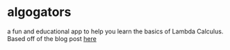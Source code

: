 # algogators
a fun and educational app to help you learn the basics of Lambda Calculus.
Based off of the blog post [here](http://worrydream.com/AlligatorEggs/)
